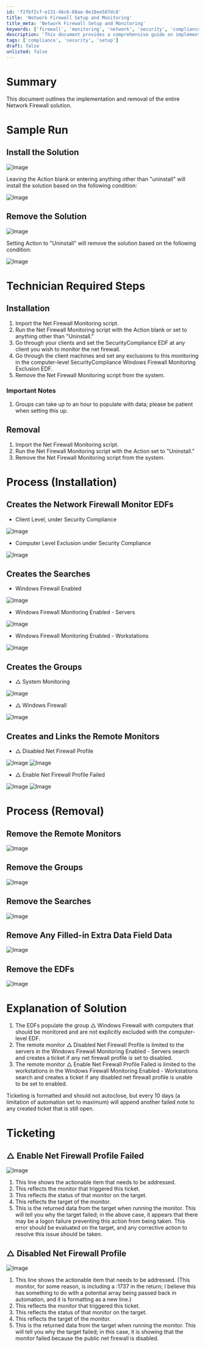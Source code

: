 ```yaml
---
id: 'f2fbf2cf-e131-46c6-88ae-0e18ee587dc8'
title: 'Network Firewall Setup and Monitoring'
title_meta: 'Network Firewall Setup and Monitoring'
keywords: ['firewall', 'monitoring', 'network', 'security', 'compliance']
description: 'This document provides a comprehensive guide on implementing and removing the Network Firewall solution, detailing the steps required for installation and removal, as well as the processes involved in monitoring network firewall statuses. It includes important notes and troubleshooting tips for effective management of the firewall solution.'
tags: ['compliance', 'security', 'setup']
draft: false
unlisted: false
---
```


# Summary

This document outlines the implementation and removal of the entire Network Firewall solution.

# Sample Run

## Install the Solution

![Image](../../../static/img/Net-Firewall-Monitoring/image_1.png)

Leaving the Action blank or entering anything other than "uninstall" will install the solution based on the following condition:

![Image](../../../static/img/Net-Firewall-Monitoring/image_2.png)

## Remove the Solution

![Image](../../../static/img/Net-Firewall-Monitoring/image_3.png)

Setting Action to "Uninstall" will remove the solution based on the following condition:

![Image](https://proval.itglue.com/../../../static/img/Net-Firewall-Monitoring/image_2.png)

# Technician Required Steps

## Installation

1. Import the Net Firewall Monitoring script.
2. Run the Net Firewall Monitoring script with the Action blank or set to anything other than "Uninstall."
3. Go through your clients and set the SecurityCompliance EDF at any client you wish to monitor the net firewall.
4. Go through the client machines and set any exclusions to this monitoring in the computer-level SecurityCompliance Windows Firewall Monitoring Exclusion EDF.
5. Remove the Net Firewall Monitoring script from the system.

### Important Notes

1. Groups can take up to an hour to populate with data; please be patient when setting this up.

## Removal

1. Import the Net Firewall Monitoring script.
2. Run the Net Firewall Monitoring script with the Action set to "Uninstall."
3. Remove the Net Firewall Monitoring script from the system.

# Process (Installation)

## Creates the Network Firewall Monitor EDFs

- Client Level, under Security Compliance

![Image](../../../static/img/Net-Firewall-Monitoring/image_4.png)

- Computer Level Exclusion under Security Compliance

![Image](../../../static/img/Net-Firewall-Monitoring/image_5.png)

## Creates the Searches

- Windows Firewall Enabled

![Image](../../../static/img/Net-Firewall-Monitoring/image_6.png)

- Windows Firewall Monitoring Enabled - Servers

![Image](../../../static/img/Net-Firewall-Monitoring/image_7.png)

- Windows Firewall Monitoring Enabled - Workstations

![Image](../../../static/img/Net-Firewall-Monitoring/image_8.png)

## Creates the Groups

- △ System Monitoring

![Image](../../../static/img/Net-Firewall-Monitoring/image_9.png)

- △ Windows Firewall

![Image](../../../static/img/Net-Firewall-Monitoring/image_10.png)

## Creates and Links the Remote Monitors

- △ Disabled Net Firewall Profile

![Image](../../../static/img/Net-Firewall-Monitoring/image_11.png)
![Image](../../../static/img/Net-Firewall-Monitoring/image_12.png)

- △ Enable Net Firewall Profile Failed

![Image](../../../static/img/Net-Firewall-Monitoring/image_13.png)
![Image](../../../static/img/Net-Firewall-Monitoring/image_14.png)

# Process (Removal)

## Remove the Remote Monitors

![Image](../../../static/img/Net-Firewall-Monitoring/image_15.png)

## Remove the Groups

![Image](../../../static/img/Net-Firewall-Monitoring/image_16.png)

## Remove the Searches

![Image](../../../static/img/Net-Firewall-Monitoring/image_17.png)

## Remove Any Filled-in Extra Data Field Data

![Image](../../../static/img/Net-Firewall-Monitoring/image_18.png)

## Remove the EDFs

![Image](../../../static/img/Net-Firewall-Monitoring/image_19.png)

# Explanation of Solution

1. The EDFs populate the group △ Windows Firewall with computers that should be monitored and are not explicitly excluded with the computer-level EDF.
2. The remote monitor △ Disabled Net Firewall Profile is limited to the servers in the Windows Firewall Monitoring Enabled - Servers search and creates a ticket if any net firewall profile is set to disabled.
3. The remote monitor △ Enable Net Firewall Profile Failed is limited to the workstations in the Windows Firewall Monitoring Enabled - Workstations search and creates a ticket if any disabled net firewall profile is unable to be set to enabled.

Ticketing is formatted and should not autoclose, but every 10 days (a limitation of automation set to maximum) will append another failed note to any created ticket that is still open.

# Ticketing

## △ Enable Net Firewall Profile Failed

![Image](../../../static/img/Net-Firewall-Monitoring/image_20.png)

1. This line shows the actionable item that needs to be addressed.
2. This reflects the monitor that triggered this ticket.
3. This reflects the status of that monitor on the target.
4. This reflects the target of the monitor.
5. This is the returned data from the target when running the monitor. This will tell you why the target failed; in the above case, it appears that there may be a logon failure preventing this action from being taken. This error should be evaluated on the target, and any corrective action to resolve this issue should be taken.

## △ Disabled Net Firewall Profile

![Image](../../../static/img/Net-Firewall-Monitoring/image_21.png)

1. This line shows the actionable item that needs to be addressed. (This monitor, for some reason, is including a :1737 in the return; I believe this has something to do with a potential array being passed back in automation, and it is formatting as a new line.)
2. This reflects the monitor that triggered this ticket.
3. This reflects the status of that monitor on the target.
4. This reflects the target of the monitor.
5. This is the returned data from the target when running the monitor. This will tell you why the target failed; in this case, it is showing that the monitor failed because the public net firewall is disabled.
